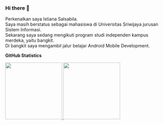 ### Hi there 👋
Perkenalkan saya Istiana Salsabila.<br>
Saya masih berstatus sebagai mahasiswa di Universitas Sriwijaya jurusan Sistem Informasi.<br>
Sekarang saya sedang mengikuti program studi independen kampus merdeka, yaitu bangkit.<br>
Di bangkit saya mengambil jalur belajar Android Mobile Development.<br>

**GitHub Statistics**
<p align="left">
    <a href="https://github.com/tiaak">
      <img height="180em" src="https://github-readme-stats-eight-theta.vercel.app/api?username=tiaak&show_icons=true&theme=algolia&include_all_commits=true&count_private=true"/>
      <img height="180em" src="https://github-readme-stats-eight-theta.vercel.app/api/top-langs/?username=tiaak&layout=compact&langs_count=8&theme=algolia"/>
    </a>
</p>

<!--
**tiaak/tiaak** is a ✨ _special_ ✨ repository because its `README.md` (this file) appears on your GitHub profile.

Here are some ideas to get you started:

- 🔭 I’m currently working on ...
- 🌱 I’m currently learning ...
- 👯 I’m looking to collaborate on ...
- 🤔 I’m looking for help with ...
- 💬 Ask me about ...
- 📫 How to reach me: ...
- 😄 Pronouns: ...
- ⚡ Fun fact: ...
-->
